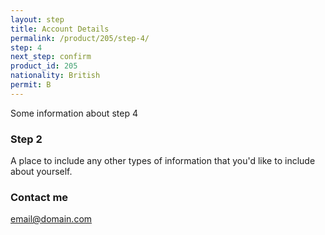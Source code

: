 ```yaml
---
layout: step
title: Account Details
permalink: /product/205/step-4/
step: 4
next_step: confirm
product_id: 205
nationality: British
permit: B
---
```


Some information about step 4


### Step 2

A place to include any other types of information that you'd like to include about yourself.

### Contact me

[email@domain.com](mailto:email@domain.com)
